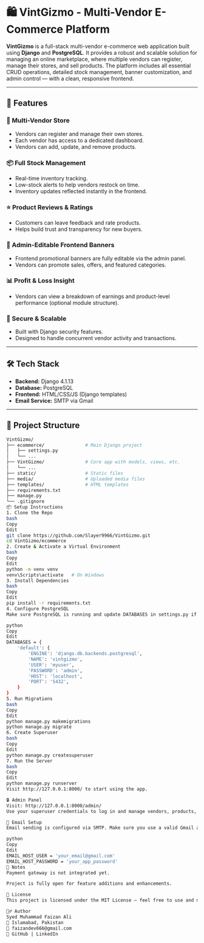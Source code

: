 # 🛍️ VintGizmo - Multi-Vendor E-Commerce Platform

**VintGizmo** is a full-stack multi-vendor e-commerce web application built using **Django** and **PostgreSQL**. It provides a robust and scalable solution for managing an online marketplace, where multiple vendors can register, manage their stores, and sell products. The platform includes all essential CRUD operations, detailed stock management, banner customization, and admin control — with a clean, responsive frontend.

---

## 🚀 Features

### 🛒 Multi-Vendor Store
- Vendors can register and manage their own stores.
- Each vendor has access to a dedicated dashboard.
- Vendors can add, update, and remove products.

### 📦 Full Stock Management
- Real-time inventory tracking.
- Low-stock alerts to help vendors restock on time.
- Inventory updates reflected instantly in the frontend.

### ⭐ Product Reviews & Ratings
- Customers can leave feedback and rate products.
- Helps build trust and transparency for new buyers.

### 🎨 Admin-Editable Frontend Banners
- Frontend promotional banners are fully editable via the admin panel.
- Vendors can promote sales, offers, and featured categories.

### 📊 Profit & Loss Insight
- Vendors can view a breakdown of earnings and product-level performance (optional module structure).

### 🔐 Secure & Scalable
- Built with Django security features.
- Designed to handle concurrent vendor activity and transactions.

---

## 🛠️ Tech Stack

- **Backend:** Django 4.1.13
- **Database:** PostgreSQL
- **Frontend:** HTML/CSS/JS (Django templates)
- **Email Service:** SMTP via Gmail

---

## 📂 Project Structure

```bash
VintGizmo/
├── ecommerce/               # Main Django project
│   ├── settings.py
│   └── ...
├── VintGizmo/               # Core app with models, views, etc.
│   └── ...
├── static/                  # Static files
├── media/                   # Uploaded media files
├── templates/               # HTML templates
├── requirements.txt
├── manage.py
└── .gitignore
📦 Setup Instructions
1. Clone the Repo
bash
Copy
Edit
git clone https://github.com/Slayer9966/VintGizmo.git
cd VintGizmo/ecommerce
2. Create & Activate a Virtual Environment
bash
Copy
Edit
python -m venv venv
venv\Scripts\activate   # On Windows
3. Install Dependencies
bash
Copy
Edit
pip install -r requirements.txt
4. Configure PostgreSQL
Make sure PostgreSQL is running and update DATABASES in settings.py if needed.

python
Copy
Edit
DATABASES = {
    'default': {
        'ENGINE': 'django.db.backends.postgresql',
        'NAME': 'vintgizmo',
        'USER': 'myuser',
        'PASSWORD': 'admin',
        'HOST': 'localhost',
        'PORT': '5432',
    }
}
5. Run Migrations
bash
Copy
Edit
python manage.py makemigrations
python manage.py migrate
6. Create Superuser
bash
Copy
Edit
python manage.py createsuperuser
7. Run the Server
bash
Copy
Edit
python manage.py runserver
Visit http://127.0.0.1:8000/ to start using the app.

🔒 Admin Panel
Visit: http://127.0.0.1:8000/admin/
Use your superuser credentials to log in and manage vendors, products, banners, and more.

📧 Email Setup
Email sending is configured via SMTP. Make sure you use a valid Gmail account or set environment variables for security:

python
Copy
Edit
EMAIL_HOST_USER = 'your_email@gmail.com'
EMAIL_HOST_PASSWORD = 'your_app_password'
📌 Notes
Payment gateway is not integrated yet.

Project is fully open for feature additions and enhancements.

📜 License
This project is licensed under the MIT License — feel free to use and modify!

🙋‍♂️ Author
Syed Muhammad Faizan Ali
📍 Islamabad, Pakistan
📧 faizandev666@gmail.com
🔗 GitHub | LinkedIn
